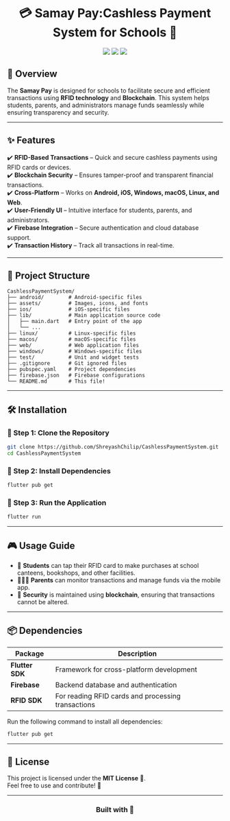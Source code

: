 <h1 align="center">💳 Samay Pay:Cashless Payment System for Schools 🏫</h1>

<p align="center">
    <img src="https://img.shields.io/badge/Platform-Flutter-blue?logo=flutter&logoColor=white">
    <img src="https://img.shields.io/badge/Technology-Blockchain-orange?logo=ethereum&logoColor=white">
    <img src="https://img.shields.io/badge/RFID-Enabled-green?logo=nfc&logoColor=white">
</p>

## 🚀 Overview

The **Samay Pay** is designed for schools to facilitate secure and efficient transactions using **RFID technology** and **Blockchain**. This system helps students, parents, and administrators manage funds seamlessly while ensuring transparency and security.

---

## ✨ Features

✔️ **RFID-Based Transactions** – Quick and secure cashless payments using RFID cards or devices.  
✔️ **Blockchain Security** – Ensures tamper-proof and transparent financial transactions.  
✔️ **Cross-Platform** – Works on **Android, iOS, Windows, macOS, Linux, and Web**.  
✔️ **User-Friendly UI** – Intuitive interface for students, parents, and administrators.  
✔️ **Firebase Integration** – Secure authentication and cloud database support.  
✔️ **Transaction History** – Track all transactions in real-time.  

---

## 📂 Project Structure

```
CashlessPaymentSystem/
├── android/        # Android-specific files
├── assets/         # Images, icons, and fonts
├── ios/            # iOS-specific files
├── lib/            # Main application source code
│   ├── main.dart   # Entry point of the app
│   └── ...
├── linux/          # Linux-specific files
├── macos/          # macOS-specific files
├── web/            # Web application files
├── windows/        # Windows-specific files
├── test/           # Unit and widget tests
├── .gitignore      # Git ignored files
├── pubspec.yaml    # Project dependencies
├── firebase.json   # Firebase configurations
└── README.md       # This file!
```

---

## 🛠️ Installation

### 🔹 Step 1: Clone the Repository
```bash
git clone https://github.com/ShreyashChilip/CashlessPaymentSystem.git
cd CashlessPaymentSystem
```

### 🔹 Step 2: Install Dependencies
```bash
flutter pub get
```

### 🔹 Step 3: Run the Application
```bash
flutter run
```

---

## 🎮 Usage Guide

- 🏫 **Students** can tap their RFID card to make purchases at school canteens, bookshops, and other facilities.
- 👨‍👩‍👧 **Parents** can monitor transactions and manage funds via the mobile app.
- 🔐 **Security** is maintained using **blockchain**, ensuring that transactions cannot be altered.

---

## 📦 Dependencies

| Package | Description |
|---------|------------|
| **Flutter SDK** | Framework for cross-platform development |
| **Firebase** | Backend database and authentication |
| **RFID SDK** | For reading RFID cards and processing transactions |

Run the following command to install all dependencies:
```bash
flutter pub get
```

---

## 📜 License

This project is licensed under the **MIT License** 📜.  
Feel free to use and contribute! 🙌  

---

<h3 align="center">Built with 💙</h3>
